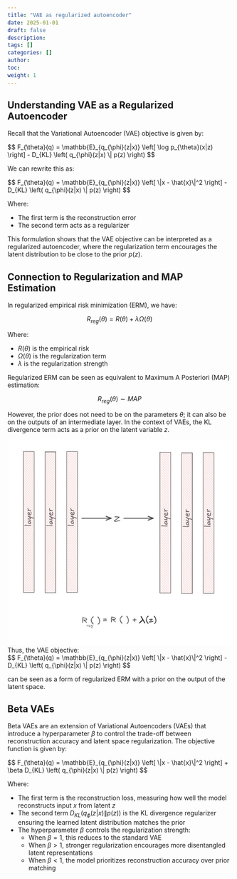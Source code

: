 ```yaml
---
title: "VAE as regularized autoencoder"
date: 2025-01-01
draft: false
description:
tags: []
categories: []
author:
toc:
weight: 1
---
```

## Understanding VAE as a Regularized Autoencoder

Recall that the Variational Autoencoder (VAE) objective is given by:

<div class="math-katex">
$$ F_{\theta}(q) = \mathbb{E}_{q_{\phi}(z|x)} \left[ \log p_{\theta}(x|z) \right] - D_{KL} \left( q_{\phi}(z|x) \| p(z) \right) $$
</div>

We can rewrite this as:

<div class="math-katex">
$$ F_{\theta}(q) = \mathbb{E}_{q_{\phi}(z|x)} \left[ \|x - \hat{x}\|^2 \right] - D_{KL} \left( q_{\phi}(z|x) \| p(z) \right) $$
</div>

Where:
- The first term is the reconstruction error
- The second term acts as a regularizer

This formulation shows that the VAE objective can be interpreted as a regularized autoencoder, where the regularization term encourages the latent distribution to be close to the prior $p(z)$.

## Connection to Regularization and MAP Estimation

In regularized empirical risk minimization (ERM), we have:

$$ R_{reg}(\theta) = R(\theta) + \lambda \Omega(\theta) $$

Where:
- $R(\theta)$ is the empirical risk
- $\Omega(\theta)$ is the regularization term  
- $\lambda$ is the regularization strength

Regularized ERM can be seen as equivalent to Maximum A Posteriori (MAP) estimation:

$$ R_{reg}(\theta) \sim MAP $$

However, the prior does not need to be on the parameters $\theta$; it can also be on the outputs of an intermediate layer. In the context of VAEs, the KL divergence term acts as a prior on the latent variable $z$.
<div style="text-align: center;"><img src="https://raw.githubusercontent.com/victor-explore/ADRL-Notes/refs/heads/main/27.JPG" alt="Variational Autoencoder Architecture" width="500" height="auto"/></div>
Thus, the VAE objective:

<div class="math-katex">
$$ F_{\theta}(q) = \mathbb{E}_{q_{\phi}(z|x)} \left[ \|x - \hat{x}\|^2 \right] - D_{KL} \left( q_{\phi}(z|x) \| p(z) \right) $$
</div>

can be seen as a form of regularized ERM with a prior on the output of the latent space.

## Beta VAEs

Beta VAEs are an extension of Variational Autoencoders (VAEs) that introduce a hyperparameter $\beta$ to control the trade-off between reconstruction accuracy and latent space regularization. The objective function is given by:

<div class="math-katex">
$$ F_{\theta}(q) = \mathbb{E}_{q_{\phi}(z|x)} \left[ \|x - \hat{x}\|^2 \right] + \beta D_{KL} \left( q_{\phi}(z|x) \| p(z) \right) $$
</div>

Where:
- The first term is the reconstruction loss, measuring how well the model reconstructs input $x$ from latent $z$
- The second term $D_{KL} \left( q_{\phi}(z|x) \| p(z) \right)$ is the KL divergence regularizer ensuring the learned latent distribution matches the prior
- The hyperparameter $\beta$ controls the regularization strength:
  - When $\beta = 1$, this reduces to the standard VAE
  - When $\beta > 1$, stronger regularization encourages more disentangled latent representations
  - When $\beta < 1$, the model prioritizes reconstruction accuracy over prior matching


